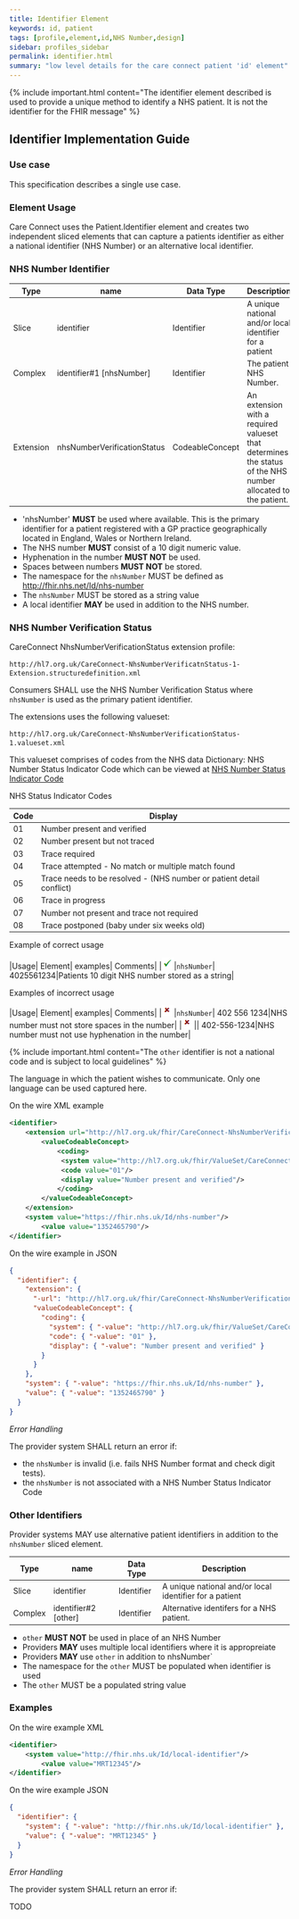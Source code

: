 ```yaml
---
title: Identifier Element
keywords: id, patient
tags: [profile,element,id,NHS Number,design]
sidebar: profiles_sidebar
permalink: identifier.html
summary: "low level details for the care connect patient 'id' element"
---
```

{% include important.html content="The identifier element described is  used to provide a unique method to identify a NHS patient. It is not the identifier for the FHIR message" %}

## Identifier Implementation Guide ##

### Use case ###

This specification describes a single use case.

### Element Usage ###

Care Connect uses the Patient.Identifier element and creates two independent sliced elements that can capture a patients identifier as either a national identifier (NHS Number) or an alternative local identifier.

### NHS Number Identifier ###

|Type|name|Data Type|Description|
| ------------- | ------------- | ------------- | ------------- |
| Slice| identifier| Identifier | A unique national and/or local identifier for a patient |
|Complex| identifier#1 [nhsNumber]|Identifier| The patient NHS Number.|
|Extension|nhsNumberVerificationStatus|CodeableConcept| An extension with a required valueset that determines the status of the NHS number allocated to the patient.|

- 'nhsNumber' **MUST** be used where available. This is the primary identifier for a patient registered with a GP practice geographically located in England, Wales or Northern Ireland.
- The NHS number **MUST** consist of a 10 digit numeric value.
- Hyphenation in the number **MUST NOT** be used.
- Spaces between numbers **MUST NOT** be stored.
- The namespace for the `nhsNumber` MUST be defined as http://fhir.nhs.net/Id/nhs-number
- The `nhsNumber` MUST be stored as a string value
- A local identifier **MAY** be used in addition to the NHS number.

### NHS Number Verification Status ###

CareConnect NhsNumberVerificationStatus extension profile:

```http
http://hl7.org.uk/CareConnect-NhsNumberVerificatnStatus-1-Extension.structuredefinition.xml
```

Consumers SHALL use the NHS Number Verification Status where `nhsNumber` is used as the primary patient identifier.

The extensions uses the following valueset:

```http
http://hl7.org.uk/CareConnect-NhsNumberVerificationStatus-1.valueset.xml
```
This valueset comprises of codes from the NHS data Dictionary: NHS Number Status Indicator Code which can be viewed at [NHS Number Status Indicator Code](http://www.datadictionary.nhs.uk/data_dictionary/data_field_notes/n/nhs/nhs_number_status_indicator_code_de.asp?shownav=0 "NHS Number Status Indicator Code")

NHS Status Indicator Codes

|Code|Display|
|----|-------|
|01|Number present and verified|
|02|Number present but not traced	|
|03|Trace required|
|04|Trace attempted - No match or multiple match found|
|05|Trace needs to be resolved - (NHS number or patient detail conflict)|
|06|Trace in progress|
|07|Number not present and trace not required|
|08|Trace postponed (baby under six weeks old)|

Example of correct usage

|Usage| Element| examples| Comments|
|![Tick](images/tick.png)|`nhsNumber`| 4025561234|Patients 10 digit NHS number stored as a string|

Examples of incorrect usage

|Usage| Element| examples| Comments|
|![Cross](images/cross.png)|`nhsNumber`| 402 556 1234|NHS number must not store spaces in the number|
|![Cross](images/cross.png)|| 402-556-1234|NHS number must not use hyphenation in the number|

{% include important.html content="The `other` identifier is not a national code and is subject to local guidelines" %}

The language in which the patient wishes to communicate. Only one language can be used captured here.

On the wire XML example

```xml
<identifier>
	<extension url="http://hl7.org.uk/fhir/CareConnect-NhsNumberVerificationStatus-1-Extension">
		<valueCodeableConcept>
			<coding>
			 <system value="http://hl7.org.uk/fhir/ValueSet/CareConnect-NhsNumberVerificationStatus"/>
			 <code value="01"/>
			 <display value="Number present and verified"/>
			</coding>
		</valueCodeableConcept>
	</extension>
	<system value="https://fhir.nhs.uk/Id/nhs-number"/>
		<value value="1352465790"/>
</identifier>
```

On the wire example in JSON

```json
{
  "identifier": {
    "extension": {
      "-url": "http://hl7.org.uk/fhir/CareConnect-NhsNumberVerificationStatus-1-Extension",
      "valueCodeableConcept": {
        "coding": {
          "system": { "-value": "http://hl7.org.uk/fhir/ValueSet/CareConnect-NhsNumberVerificationStatus" },
          "code": { "-value": "01" },
          "display": { "-value": "Number present and verified" }
        }
      }
    },
    "system": { "-value": "https://fhir.nhs.uk/Id/nhs-number" },
    "value": { "-value": "1352465790" }
  }
}
```

*Error Handling*

The provider system SHALL return an error if:

- the `nhsNumber` is invalid (i.e. fails NHS Number format and check digit tests).
- the `nhsNumber` is not associated with a NHS Number Status Indicator Code

### Other Identifiers ###

Provider systems MAY use alternative patient identifiers in addition to the `nhsNumber` sliced element. 

|Type|name|Data Type|Description|
| ------------- | ------------- | ------------- | ------------- |
| Slice| identifier| Identifier | A unique national and/or local identifier for a patient |
|Complex| identifier#2 [other]|Identifier| Alternative identifers for a NHS patient.|


- `other` **MUST NOT** be used in place of an NHS Number
- Providers **MAY** uses multiple local identifiers where it is appropreiate
- Providers **MAY** use `other` in addition to nhsNumber`
- The namespace for the `other` MUST be populated when identifier is used
- The `other` MUST be a populated string value

### Examples ###

On the wire example XML

```xml
<identifier>
	<system value="http://fhir.nhs.uk/Id/local-identifier"/>
		<value value="MRT12345"/>
</identifier>
```
On the wire example JSON

```json
{
  "identifier": {
    "system": { "-value": "http://fhir.nhs.uk/Id/local-identifier" },
    "value": { "-value": "MRT12345" }
  }
}
```

*Error Handling*

The provider system SHALL return an error if:

TODO





